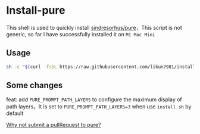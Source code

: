 # Install-pure

This shell is used to quickly install [sindresorhus/pure](https://github.com/sindresorhus/pure)，This script is not generic, so far I have successfully installed it on `M1 Mac Mini`

## Usage

```bash
sh -c "$(curl -fsSL https://raw.githubusercontent.com/likun7981/install-pure/main/install.sh)"
```

## Some changes
feat: add `PURE_PROMPT_PATH_LAYERS` to configure the maximum display of path layers，It is set to `PURE_PROMPT_PATH_LAYERS=3` when use `install.sh` by default

[Why not submit a pullRequest to pure?](https://github.com/sindresorhus/pure/discussions/627)
